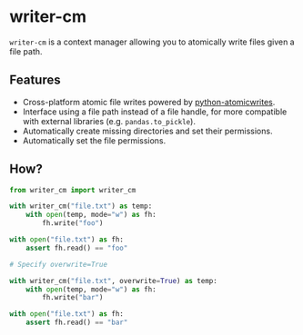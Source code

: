 # writer-cm
`writer-cm` is a context manager allowing you to atomically write files given a file path.

## Features
- Cross-platform atomic file writes powered by [python-atomicwrites](https://github.com/untitaker/python-atomicwrites).
- Interface using a file path instead of a file handle, for more compatible with external libraries (e.g. `pandas.to_pickle`).
- Automatically create missing directories and set their permissions.
- Automatically set the file permissions.

## How?
```python
from writer_cm import writer_cm

with writer_cm("file.txt") as temp:
    with open(temp, mode="w") as fh:
        fh.write("foo")

with open("file.txt") as fh:
    assert fh.read() == "foo"

# Specify overwrite=True

with writer_cm("file.txt", overwrite=True) as temp:
    with open(temp, mode="w") as fh:
        fh.write("bar")

with open("file.txt") as fh:
    assert fh.read() == "bar"
```
